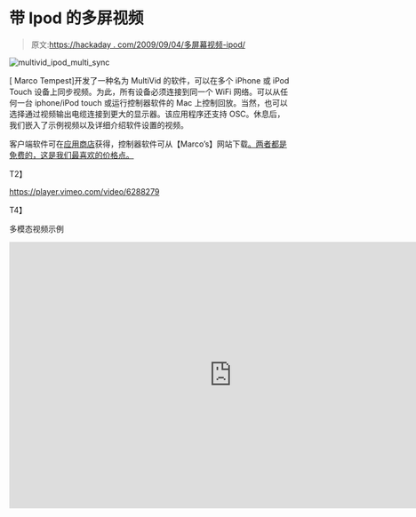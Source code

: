 # 带 Ipod 的多屏视频

> 原文:[https://hackaday . com/2009/09/04/多屏幕视频-ipod/](https://hackaday.com/2009/09/04/multi-screen-video-with-ipod/)

![multivid_ipod_multi_sync](../Images/121aef174a7312120522b1a1cde7c5bb.png "multivid_ipod_multi_sync")

[ Marco Tempest]开发了一种名为 MultiVid 的软件，可以在多个 iPhone 或 iPod Touch 设备上同步视频。为此，所有设备必须连接到同一个 WiFi 网络。可以从任何一台 iphone/iPod touch 或运行控制器软件的 Mac 上控制回放。当然，也可以选择通过视频输出电缆连接到更大的显示器。该应用程序还支持 OSC。休息后，我们嵌入了示例视频以及详细介绍软件设置的视频。 

客户端软件可在[应用商店](http://www.apple.com/iphone/apps-for-iphone/)获得，控制器软件可从【Marco’s】网站下载[。两者都是免费的，这是我们最喜欢的价格点。](http://marcotempest.com/screen/Public_MultiVid)

T2】

<https://player.vimeo.com/video/6288279>

</div>T4】</span></p> <p>多模态视频示例</p> <div class="embed-vimeo" style="text-align: center;"><iframe src="https://player.vimeo.com/video/6315983" width="800" height="480" frameborder="0" webkitallowfullscreen="" mozallowfullscreen="" allowfullscreen=""/></div> <p>如何设置和使用多谐振荡器</p> <p>[谢谢<a href="http://howdidhedothat.com/" target="_blank">汤米</a></p> <p><strong>2009 年 9 月 6 日更新:</strong>我们联系了 Marco，因为这个应用是来自 App Store 的 MIA。他迅速回复，让我们知道他的应用程序“仍在审批中”。批准后，他会联系我们，我们一定会向您传达最新消息。</p> </body> </html>